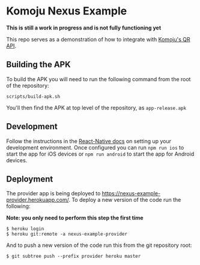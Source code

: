# Komoju Nexus Example

**This is still a work in progress and is not fully functioning yet**

This repo serves as a demonstration of how to integrate with [Komoju's QR API](https://docs.komoju.com/en/qr/integration_guide/).

## Building the APK

To build the APK you will need to run the following command from the root of the repository:
```
scripts/build-apk.sh
```

You'll then find the APK at top level of the repository, as `app-release.apk`

## Development

Follow the instructions in the [React-Native docs](https://reactnative.dev/docs/environment-setup) on setting up your development environment. Once configured you can run `npm run ios` to start the app for iOS devices or `npm run android` to start the app for Android devices.

## Deployment

The provider app is being deployed to https://nexus-example-provider.herokuapp.com/. To deploy a new version of the code run the following:

**Note: you only need to perform this step the first time**
```
$ heroku login
$ heroku git:remote -a nexus-example-provider
```

And to push a new version of the code run this from the git repository root:
```
$ git subtree push --prefix provider heroku master
```